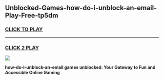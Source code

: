 
## Unblocked-Games-how-do-i-unblock-an-email-Play-Free-tp5dm
<h3>
<a href="https://premium76.site?title=how-do-i-unblock-an-email&ref=20M">CLICK TO PLAY</a></h3>
<hr>

<h3>
<a href="https://premium76.site?title=how-do-i-unblock-an-email&ref=20M">CLICK 2 PLAY</a>
  
</h3>

<a href="https://premium76.site?title=how-do-i-unblock-an-email&ref=19M"><img src="https://clearcache.store/games.png"></a>


**how-do-i-unblock-an-email games unblocked: Your Gateway to Fun and Accessible Online Gaming**
